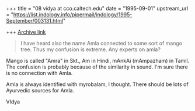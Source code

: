 +++
title = "08 vidya at cco.caltech.edu"
date = "1995-09-01"
upstream_url = "https://list.indology.info/pipermail/indology/1995-September/003131.html"

+++
[Archive link](https://list.indology.info/pipermail/indology/1995-September/003131.html)

> I have heard also the name Amla connected to some sort of mango tree.
> Thus my confusion is extreme. Any experts on amla?

Mango is called "Amra" in Skt., Am in Hindi, mAnkAi (mAmpazham) in Tamil. 
The confusion is probably because of the similarity in sound. I'm sure there
is no connection with Amla. 

Amla is always identified with myrobalam, I thought. There should be lots 
of Ayurvedic sources for Amla. 

VIdya






